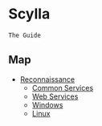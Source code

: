 # Scylla
`The Guide`

## Map
- [Reconnaissance](#)
  - [Common Services](/assets/common-services.md)
  - [Web Services]()
  - [Windows]()
  - [Linux]()
